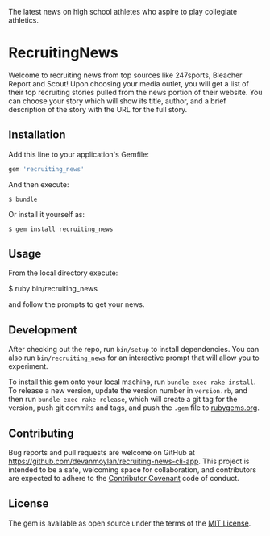 The latest news on high school athletes who aspire to play collegiate athletics.

# RecruitingNews

Welcome to recruiting news from top sources like 247sports, Bleacher Report and Scout! Upon choosing your media outlet, you will get a list of their top recruiting stories pulled from the news portion of their website. You can choose your story which will show its title, author, and a brief description of the story with the URL for the full story.

## Installation

Add this line to your application's Gemfile:

```ruby
gem 'recruiting_news'
```

And then execute:

    $ bundle

Or install it yourself as:

    $ gem install recruiting_news

## Usage

From the local directory execute:

$ ruby bin/recruiting_news

and follow the prompts to get your news.

## Development

After checking out the repo, run `bin/setup` to install dependencies. You can also run `bin/recruiting_news` for an interactive prompt that will allow you to experiment.

To install this gem onto your local machine, run `bundle exec rake install`. To release a new version, update the version number in `version.rb`, and then run `bundle exec rake release`, which will create a git tag for the version, push git commits and tags, and push the `.gem` file to [rubygems.org](https://rubygems.org).

## Contributing

Bug reports and pull requests are welcome on GitHub at https://github.com/devanmoylan/recruiting-news-cli-app. This project is intended to be a safe, welcoming space for collaboration, and contributors are expected to adhere to the [Contributor Covenant](http://contributor-covenant.org) code of conduct.


## License

The gem is available as open source under the terms of the [MIT License](http://opensource.org/licenses/MIT).
